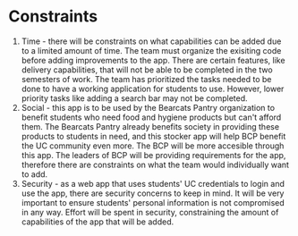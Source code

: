 # Constraints
1. Time - there will be constraints on what capabilities can be added due to a limited amount of time. 
The team must organize the exisiting code before adding improvements to the app. 
There are certain features, like delivery capabilities, that will not be able to be completed in the two semesters of work. The team has prioritized the tasks needed to be done
to have a working application for students to use. However, lower priority tasks like adding a search bar may not be completed.
2. Social - this app is to be used by the Bearcats Pantry organization to benefit students who need food and hygiene products but can't afford them. The Bearcats Pantry already
benefits society in providing these products to students in need, and this stocker app will help BCP benefit the UC community even more. The BCP will be more accesible through
this app. The leaders of BCP will be providing requirements for the app, therefore there are constraints on what the team would individually want to add.
3. Security - as a web app that uses students' UC credentials to login and use the app, there are security concerns to keep in mind. It will be very important to ensure
students' personal information is not compromised in any way. Effort will be spent in security, constraining the amount of capabilities of the app that will be added.
